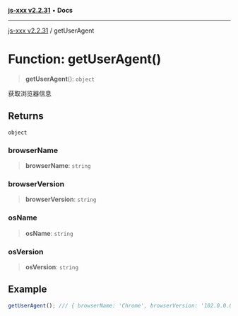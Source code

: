 [**js-xxx v2.2.31**](../README.md) • **Docs**

***

[js-xxx v2.2.31](../README.md) / getUserAgent

# Function: getUserAgent()

> **getUserAgent**(): `object`

获取浏览器信息

## Returns

`object`

### browserName

> **browserName**: `string`

### browserVersion

> **browserVersion**: `string`

### osName

> **osName**: `string`

### osVersion

> **osVersion**: `string`

## Example

```ts
getUserAgent(); /// { browserName: 'Chrome', browserVersion: '102.0.0.0', osName: 'Windows', osVersion: '10.0', deviceName: '' }
```
